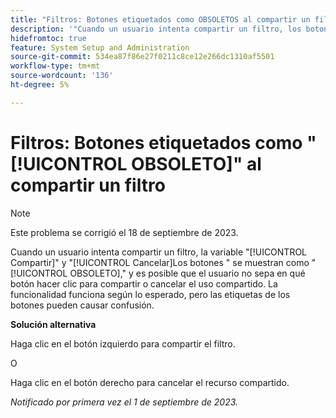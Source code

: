 ```yaml
---
title: "Filtros: Botones etiquetados como OBSOLETOS al compartir un filtro"
description: '"Cuando un usuario intenta compartir un filtro, los botones Compartir y Cancelar se muestran como OBSOLETOS y es posible que el usuario no sepa en qué botón hacer clic para compartir o cancelar el recurso compartido. La funcionalidad funciona según lo esperado, pero las etiquetas de los botones pueden causar confusión".'
hidefromtoc: true
feature: System Setup and Administration
source-git-commit: 534ea87f86e27f0211c8ce12e266dc1310af5501
workflow-type: tm+mt
source-wordcount: '136'
ht-degree: 5%

---
```



# Filtros: Botones etiquetados como &quot;[!UICONTROL OBSOLETO]&quot; al compartir un filtro

>[!NOTE]
>
>Este problema se corrigió el 18 de septiembre de 2023.

Cuando un usuario intenta compartir un filtro, la variable &quot;[!UICONTROL Compartir]&quot; y &quot;[!UICONTROL Cancelar]Los botones &quot; se muestran como &quot;[!UICONTROL OBSOLETO],&quot; y es posible que el usuario no sepa en qué botón hacer clic para compartir o cancelar el uso compartido. La funcionalidad funciona según lo esperado, pero las etiquetas de los botones pueden causar confusión.

**Solución alternativa**

Haga clic en el botón izquierdo para compartir el filtro.

O

Haga clic en el botón derecho para cancelar el recurso compartido.

_Notificado por primera vez el 1 de septiembre de 2023._
